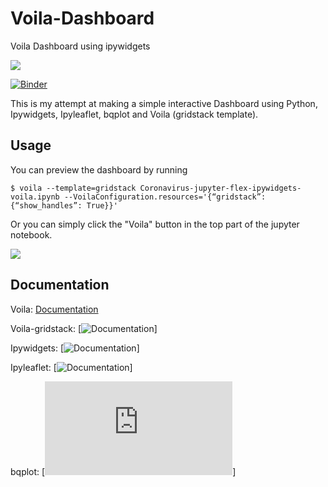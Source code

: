 # Voila-Dashboard
Voila Dashboard using ipywidgets

![](https://github.com/1230grams/Voila-Dashboard/blob/master/Dashboard.gif?raw=true)

[![Binder](https://mybinder.org/badge_logo.svg)](https://mybinder.org/v2/gh/1230grams/Voila-Dashboard/master?filepath=Coronavirus-jupyter-flex-ipywidgets-voila.ipynb)

This is my attempt at making a simple interactive Dashboard using Python, Ipywidgets, Ipyleaflet, bqplot and Voila (gridstack template).

## Usage
You can preview the dashboard by running
```
$ voila --template=gridstack Coronavirus-jupyter-flex-ipywidgets-voila.ipynb --VoilaConfiguration.resources='{“gridstack”: {“show_handles”: True}}'
```
Or you can simply click the "Voila" button in the top part of the jupyter notebook.

![](https://github.com/1230grams/Voila-Dashboard/blob/master/voila%20button.png?raw=true)


## Documentation
Voila: [Documentation](https://voila.readthedocs.io/en/stable/)

Voila-gridstack: [![Documentation](https://github.com/voila-dashboards/voila-gridstack)]

Ipywidgets: [![Documentation](https://ipywidgets.readthedocs.io/en/latest/)]

Ipyleaflet: [![Documentation](https://ipyleaflet.readthedocs.io/en/latest/)]

bqplot: [![Documentation](https://bqplot.readthedocs.io/en/latest/index.html)]



